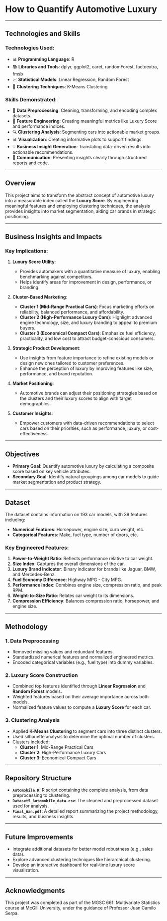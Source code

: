 # How to Quantify Automotive Luxury

---

## Technologies and Skills
### Technologies Used:
- 📊 **Programming Language**: R
- 📚 **Libraries and Tools**: dplyr, ggplot2, caret, randomForest, factoextra, fmsb
- 📈 **Statistical Models**: Linear Regression, Random Forest
- 🧩 **Clustering Techniques**: K-Means Clustering

### Skills Demonstrated:
- 🧹 **Data Preprocessing**: Cleaning, transforming, and encoding complex datasets.
- 🧪 **Feature Engineering**: Creating meaningful metrics like Luxury Score and performance indices.
- 🔍 **Clustering Analysis**: Segmenting cars into actionable market groups.
- 📊 **Visualization**: Creating informative plots to support findings.
- 💡 **Business Insight Generation**: Translating data-driven results into actionable recommendations.
- 🎤 **Communication**: Presenting insights clearly through structured reports and code.

---

## Overview
This project aims to transform the abstract concept of automotive luxury into a measurable index called the **Luxury Score**. By engineering meaningful features and employing clustering techniques, the analysis provides insights into market segmentation, aiding car brands in strategic positioning.

---

## Business Insights and Impacts
### Key Implications:
1. **Luxury Score Utility**: 
   - Provides automakers with a quantitative measure of luxury, enabling benchmarking against competitors.
   - Helps identify areas for improvement in design, performance, or branding.

2. **Cluster-Based Marketing**:
   - **Cluster 1 (Mid-Range Practical Cars)**: Focus marketing efforts on reliability, balanced performance, and affordability.
   - **Cluster 2 (High-Performance Luxury Cars)**: Highlight advanced engine technology, size, and luxury branding to appeal to premium buyers.
   - **Cluster 3 (Economical Compact Cars)**: Emphasize fuel efficiency, practicality, and low cost to attract budget-conscious consumers.

3. **Strategic Product Development**:
   - Use insights from feature importance to refine existing models or design new ones tailored to customer preferences.
   - Enhance the perception of luxury by improving features like size, performance, and brand reputation.

4. **Market Positioning**:
   - Automotive brands can adjust their positioning strategies based on the clusters and their luxury scores to align with target demographics.

5. **Customer Insights**:
   - Empower customers with data-driven recommendations to select cars based on their priorities, such as performance, luxury, or cost-effectiveness.

---

## Objectives
- **Primary Goal**: Quantify automotive luxury by calculating a composite score based on key vehicle attributes.
- **Secondary Goal**: Identify natural groupings among car models to guide market segmentation and product strategy.

---

## Dataset
The dataset contains information on 193 car models, with 39 features including:
- **Numerical Features**: Horsepower, engine size, curb weight, etc.
- **Categorical Features**: Make, fuel type, number of doors, etc.

### Key Engineered Features:
1. **Power-to-Weight Ratio**: Reflects performance relative to car weight.
2. **Size Index**: Captures the overall dimensions of the car.
3. **Luxury Brand Indicator**: Binary indicator for brands like Jaguar, BMW, and Mercedes-Benz.
4. **Fuel Economy Difference**: Highway MPG - City MPG.
5. **Performance Index**: Combines engine size, compression ratio, and peak RPM.
6. **Weight-to-Size Ratio**: Relates car weight to its dimensions.
7. **Compression Efficiency**: Balances compression ratio, horsepower, and engine size.

---

## Methodology

### 1. Data Preprocessing
- Removed missing values and redundant features.
- Standardized numerical features and normalized engineered metrics.
- Encoded categorical variables (e.g., fuel type) into dummy variables.

### 2. Luxury Score Construction
- Combined top features identified through **Linear Regression** and **Random Forest** models.
- Weighted features based on their average importance across both models.
- Normalized feature values to compute a **Luxury Score** for each car.

### 3. Clustering Analysis
- Applied **K-Means Clustering** to segment cars into three distinct clusters.
- Used silhouette analysis to determine the optimal number of clusters.
- Clusters included:
  - **Cluster 1**: Mid-Range Practical Cars
  - **Cluster 2**: High-Performance Luxury Cars
  - **Cluster 3**: Economical Compact Cars

---

## Repository Structure
- **`Automobile.R`**: R script containing the complete analysis, from data preprocessing to clustering.
- **`Dataset5_Automobile_data.csv`**: The cleaned and preprocessed dataset used for analysis.
- **`Final_Wan.pdf`**: A detailed report summarizing the project methodology, results, and business insights.

---

## Future Improvements
- Integrate additional datasets for better model robustness (e.g., sales data).
- Explore advanced clustering techniques like hierarchical clustering.
- Develop an interactive dashboard for real-time luxury score visualization.

---

## Acknowledgments
This project was completed as part of the MGSC 661: Multivariate Statistics course at McGill University, under the guidance of Professor Juan Camilo Serpa.

